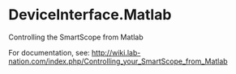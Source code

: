 # DeviceInterface.Matlab
Controlling the SmartScope from Matlab

For documentation, see:
http://wiki.lab-nation.com/index.php/Controlling_your_SmartScope_from_Matlab
